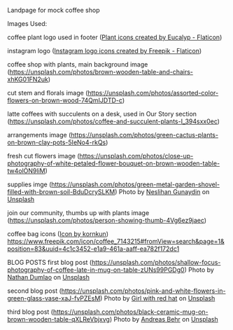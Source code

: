 Landpage for mock coffee shop


Images Used:

coffee plant logo used in footer (<a href="https://www.flaticon.com/free-icons/plant" title="plant icons">Plant icons created by Eucalyp - Flaticon</a>)

instagram logo (<a href="https://www.flaticon.com/free-icons/instagram-logo" title="instagram logo icons">Instagram logo icons created by Freepik - Flaticon</a>)

coffee shop with plants, main background image (https://unsplash.com/photos/brown-wooden-table-and-chairs-xhKG01FN2uk)

cut stem and florals image (https://unsplash.com/photos/assorted-color-flowers-on-brown-wood-74QmIJDTD-c)

latte coffees with succulents on a desk, used in Our Story section (https://unsplash.com/photos/coffee-and-succulent-plants-I_394sxx0ec)

arrangements image (https://unsplash.com/photos/green-cactus-plants-on-brown-clay-pots-5IeNo4-rkQs)
  

fresh cut flowers image (https://unsplash.com/photos/close-up-photography-of-white-petaled-flower-bouquet-on-brown-wooden-table-tw4olON9liM)

supplies imge (https://unsplash.com/photos/green-metal-garden-shovel-filled-with-brown-soil-BduDcrySLKM)
Photo by <a href="https://unsplash.com/@neslihangunaydin?utm_content=creditCopyText&utm_medium=referral&utm_source=unsplash">Neslihan Gunaydin</a> on <a href="https://unsplash.com/photos/green-metal-garden-shovel-filled-with-brown-soil-BduDcrySLKM?utm_content=creditCopyText&utm_medium=referral&utm_source=unsplash">Unsplash</a>


join our community, thumbs up with plants image (https://unsplash.com/photos/person-showing-thumb-4Vg6ez9jaec)


coffee bag icons (<a href="https://www.freepik.com/icon/coffee_7143215#fromView=search&page=1&position=83&uuid=4c1c3452-e1a9-461a-aaff-ea782f172dc1">Icon by kornkun</a>)
https://www.freepik.com/icon/coffee_7143215#fromView=search&page=1&position=83&uuid=4c1c3452-e1a9-461a-aaff-ea782f172dc1


BLOG POSTS
first blog post (https://unsplash.com/photos/shallow-focus-photography-of-coffee-late-in-mug-on-table-zUNs99PGDg0)
Photo by <a href="https://unsplash.com/@nate_dumlao?utm_content=creditCopyText&utm_medium=referral&utm_source=unsplash">Nathan Dumlao</a> on <a href="https://unsplash.com/photos/shallow-focus-photography-of-coffee-late-in-mug-on-table-zUNs99PGDg0?utm_content=creditCopyText&utm_medium=referral&utm_source=unsplash">Unsplash</a>
  
  
second blog post (https://unsplash.com/photos/pink-and-white-flowers-in-green-glass-vase-xaJ-fvPZEsM)
Photo by <a href="https://unsplash.com/@girlwithredhat?utm_content=creditCopyText&utm_medium=referral&utm_source=unsplash">Girl with red hat</a> on <a href="https://unsplash.com/photos/pink-and-white-flowers-in-green-glass-vase-xaJ-fvPZEsM?utm_content=creditCopyText&utm_medium=referral&utm_source=unsplash">Unsplash</a>
  

third blog post (https://unsplash.com/photos/black-ceramic-mug-on-brown-wooden-table-qXLReVbjxvg)
Photo by <a href="https://unsplash.com/@andreasbehr?utm_content=creditCopyText&utm_medium=referral&utm_source=unsplash">Andreas Behr</a> on <a href="https://unsplash.com/photos/black-ceramic-mug-on-brown-wooden-table-qXLReVbjxvg?utm_content=creditCopyText&utm_medium=referral&utm_source=unsplash">Unsplash</a>
  
  